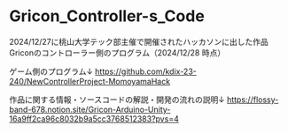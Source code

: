 # Gricon_Controller-s_Code
2024/12/27に桃山大学テック部主催で開催されたハッカソンに出した作品Griconのコントローラー側のプログラム（2024/12/28 時点）

ゲーム側のプログラム↓
https://github.com/kdix-23-240/NewControllerProject-MomoyamaHack

作品に関する情報・ソースコードの解説・開発の流れの説明↓
https://flossy-band-678.notion.site/Gricon-Arduino-Unity-16a9ff2ca96c8032b9a5cc3768512383?pvs=4
